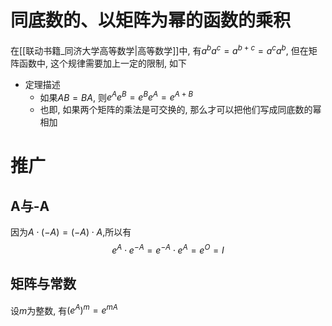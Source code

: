 # 同底数的、以矩阵为幂的函数的乘积

在[[联动书籍_同济大学高等数学|高等数学]]中, 有$a^ba^c=a^{b+c}=a^ca^b$, 但在矩阵函数中, 这个规律需要加上一定的限制, 如下

- 定理描述
	- 如果$AB=BA$, 则$e^{A}e^B=e^Be^A=e^{A+B}$ 
	- 也即, 如果两个矩阵的乘法是可交换的, 那么才可以把他们写成同底数的幂相加

# 推广

## A与-A

因为$A\cdot (-A)=(-A)\cdot A$,所以有$$e^A\cdot e^{-A}=e^{-A}\cdot e^A=e^O=I$$


## 矩阵与常数

设$m$为整数, 有$\left(e^A\right)^m=e^{mA}$ 